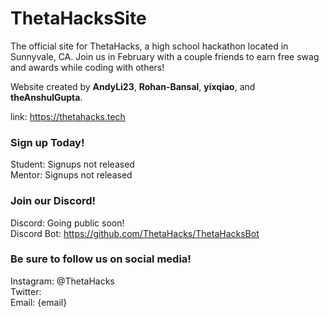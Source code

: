 # ThetaHacksSite
The official site for ThetaHacks, a high school hackathon located in Sunnyvale, CA. Join us in February with a couple friends to earn free swag and awards while coding with others! <br>


Website created by **AndyLi23**, **Rohan-Bansal**, **yixqiao**, and **theAnshulGupta**. <br>


link: https://thetahacks.tech

### Sign up Today!
Student: Signups not released <br>
Mentor: Signups not released

### Join our Discord!
Discord: Going public soon! <br>
Discord Bot: https://github.com/ThetaHacks/ThetaHacksBot <br>

### Be sure to follow us on social media!
Instagram: @ThetaHacks <br>
Twitter: <br>
Email: {email}

